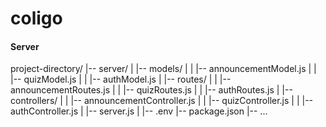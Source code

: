 # coligo
####  Server  ####
project-directory/
|-- server/
|   |-- models/
|   |   |-- announcementModel.js
|   |   |-- quizModel.js
|   |   |-- authModel.js
|   |-- routes/
|   |   |-- announcementRoutes.js
|   |   |-- quizRoutes.js
|   |   |-- authRoutes.js
|   |-- controllers/
|   |   |-- announcementController.js
|   |   |-- quizController.js
|   |   |-- authController.js
|   |-- server.js
|
|-- .env
|-- package.json
|-- ...


